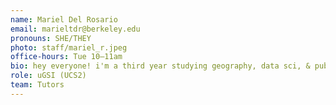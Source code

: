 ```yaml
---
name: Mariel Del Rosario
email: marieltdr@berkeley.edu
pronouns: SHE/THEY
photo: staff/mariel_r.jpeg
office-hours: Tue 10–11am
bio: hey everyone! i'm a third year studying geography, data sci, & public policy. i love maps, pokemon, cooking shows, and sunbathing! excited to meet y'all :)
role: uGSI (UCS2)
team: Tutors
---
```

